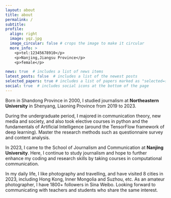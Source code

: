 ```yaml
---
layout: about
title: about
permalink: /
subtitle: 
profile:
  align: right
  image: yqz.jpg
  image_circular: false # crops the image to make it circular
  more_info: >
    <p>tel:12345678910</p>
    <p>Nanjing,Jiangsu Province</p>
    <p>female</p>

news: true  # includes a list of news items
latest_posts: false  # includes a list of the newest posts
selected_papers: true # includes a list of papers marked as "selected={true}"
social: true  # includes social icons at the bottom of the page
---
```


Born in Shandong Province in 2000, I studied journalism at **Northeastern University** in Shenyang, Liaoning Province from 2019 to 2023.

During the undergraduate period, I majored in communication theory, new media and society, and also took elective courses in python and the fundamentals of Artificial Intelligence (around the TensorFlow framework of deep learning). Master the research methods such as questionnaire survey and content analysis.

In 2023, I came to the School of Journalism and Communication at **Nanjing University**. Here, I continue to study journalism and hope to further enhance my coding and research skills by taking courses in computational communication.

In my daily life, I like photography and travelling, and have visited 8 cities in 2023, including Hong Kong, Inner Mongolia and Suzhou, etc. As an amateur photographer, I have 1800+ followers in Sina Weibo. Looking forward to communicating with teachers and students who share the same interest.
